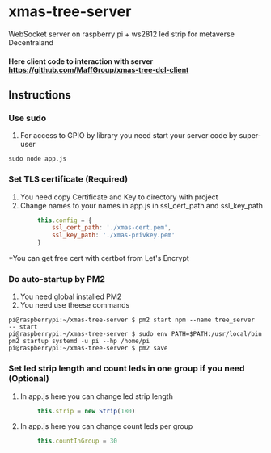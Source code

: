 # xmas-tree-server
 WebSocket server on raspberry pi + ws2812 led strip for metaverse Decentraland
 
#### Here client code to interaction with server https://github.com/MaffGroup/xmas-tree-dcl-client

## Instructions

### Use sudo
1. For access to GPIO by library you need start your server code by super-user
````shell
sudo node app.js
````

### Set TLS certificate (Required)
1. You need copy Certificate and Key to directory with project
2. Change names to your names in app.js in ssl_cert_path and ssl_key_path
````js
        this.config = {
            ssl_cert_path: './xmas-cert.pem',
            ssl_key_path: './xmas-privkey.pem'
        }
````
*You can get free cert with certbot from Let's Encrypt

### Do auto-startup by PM2
1. You need global installed PM2
2. You need use theese commands
````shell
pi@raspberrypi:~/xmas-tree-server $ pm2 start npm --name tree_server  -- start
pi@raspberrypi:~/xmas-tree-server $ sudo env PATH=$PATH:/usr/local/bin pm2 startup systemd -u pi --hp /home/pi
pi@raspberrypi:~/xmas-tree-server $ pm2 save
````

### Set led strip length and count leds in one group if you need (Optional)
1. In app.js here you can change led strip length
````js
        this.strip = new Strip(180)
````
2. In app.js here you can change count leds per group
````js
        this.countInGroup = 30
````
